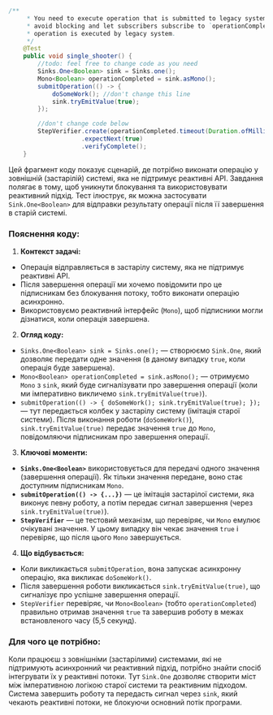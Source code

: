 ```java
/**
     * You need to execute operation that is submitted to legacy system which does not support Reactive API. You want to
     * avoid blocking and let subscribers subscribe to `operationCompleted` Mono, that will emit `true` once submitted
     * operation is executed by legacy system.
     */
    @Test
    public void single_shooter() {
        //todo: feel free to change code as you need
        Sinks.One<Boolean> sink = Sinks.one();
        Mono<Boolean> operationCompleted = sink.asMono();
        submitOperation(() -> {
            doSomeWork(); //don't change this line
            sink.tryEmitValue(true);
        });

        //don't change code below
        StepVerifier.create(operationCompleted.timeout(Duration.ofMillis(5500)))
                    .expectNext(true)
                    .verifyComplete();
    }
```

Цей фрагмент коду показує сценарій, де потрібно виконати операцію у зовнішній (застарілій) системі, яка не підтримує реактивні API. Завдання полягає в тому, щоб уникнути блокування та використовувати реактивний підхід. Тест ілюструє, як можна застосувати `Sink.One<Boolean>` для відправки результату операції після її завершення в старій системі.

### Пояснення коду:

1. **Контекст задачі:**
  - Операція відправляється в застарілу систему, яка не підтримує реактивні API.
  - Після завершення операції ми хочемо повідомити про це підписникам без блокування потоку, тобто виконати операцію асинхронно.
  - Використовуємо реактивний інтерфейс (`Mono`), щоб підписники могли дізнатися, коли операція завершена.

2. **Огляд коду:**

  - `Sinks.One<Boolean> sink = Sinks.one();` — створюємо `Sink.One`, який дозволяє передати одне значення (в даному випадку `true`, коли операція буде завершена).
  - `Mono<Boolean> operationCompleted = sink.asMono();` — отримуємо `Mono` з `sink`, який буде сигналізувати про завершення операції (коли ми імперативно викличемо `sink.tryEmitValue(true)`).
  - `submitOperation(() -> { doSomeWork(); sink.tryEmitValue(true); });` — тут передається колбек у застарілу систему (імітація старої системи). Після виконання роботи (`doSomeWork()`), `sink.tryEmitValue(true)` передає значення `true` до `Mono`, повідомляючи підписникам про завершення операції.

3. **Ключові моменти:**
  - **`Sinks.One<Boolean>`** використовується для передачі одного значення (завершення операції). Як тільки значення передане, воно стає доступним підписникам `Mono`.
  - **`submitOperation(() -> {...})`** — це імітація застарілої системи, яка виконує певну роботу, а потім передає сигнал завершення (через `sink.tryEmitValue(true)`).
  - **`StepVerifier`** — це тестовий механізм, що перевіряє, чи `Mono` емулює очікувані значення. У цьому випадку він чекає значення `true` і перевіряє, що після цього `Mono` завершується.

4. **Що відбувається:**
  - Коли викликається `submitOperation`, вона запускає асинхронну операцію, яка викликає `doSomeWork()`.
  - Після завершення роботи викликається `sink.tryEmitValue(true)`, що сигналізує про успішне завершення операції.
  - `StepVerifier` перевіряє, чи `Mono<Boolean>` (тобто `operationCompleted`) правильно отримав значення `true` та завершив роботу в межах встановленого часу (5,5 секунд).

### Для чого це потрібно:
Коли працюєш з зовнішніми (застарілими) системами, які не підтримують асинхронний чи реактивний підхід, потрібно знайти спосіб інтегрувати їх у реактивні потоки. Тут `Sink.One` дозволяє створити міст між імперативною логікою старої системи та реактивним підходом. Система завершить роботу та передасть сигнал через `sink`, який чекають реактивні потоки, не блокуючи основний потік програми.